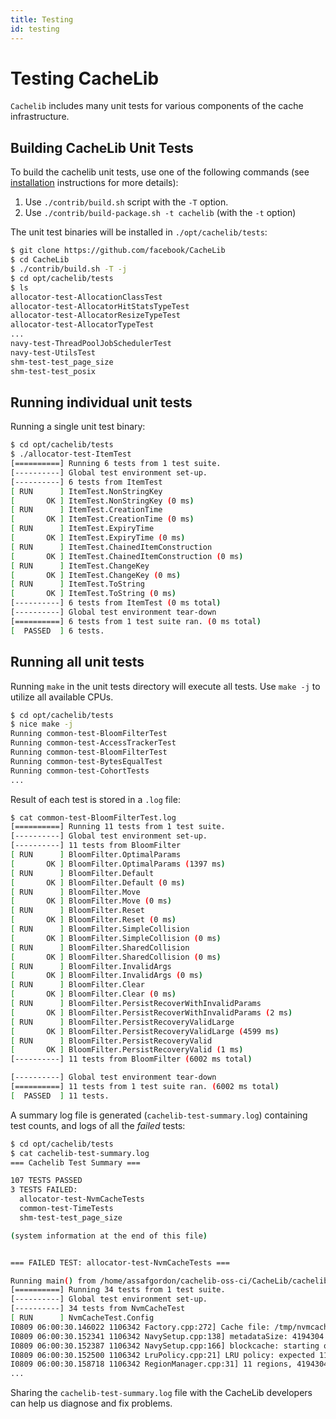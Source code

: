 ```yaml
---
title: Testing
id: testing
---
```


# Testing CacheLib

`Cachelib` includes many unit tests for various components
of the cache infrastructure.

## Building CacheLib Unit Tests

To build the cachelib unit tests, use one of the following commands
(see [installation](../installation/) instructions for more details):

1. Use `./contrib/build.sh` script with the `-T` option.
2. Use `./contrib/build-package.sh -t cachelib` (with the `-t` option)

The unit test binaries will be installed in `./opt/cachelib/tests`:

```sh
$ git clone https://github.com/facebook/CacheLib
$ cd CacheLib
$ ./contrib/build.sh -T -j
$ cd opt/cachelib/tests
$ ls
allocator-test-AllocationClassTest
allocator-test-AllocatorHitStatsTypeTest
allocator-test-AllocatorResizeTypeTest
allocator-test-AllocatorTypeTest
...
navy-test-ThreadPoolJobSchedulerTest
navy-test-UtilsTest
shm-test-test_page_size
shm-test-test_posix
```


## Running individual unit tests

Running a single unit test binary:

```sh
$ cd opt/cachelib/tests
$ ./allocator-test-ItemTest 
[==========] Running 6 tests from 1 test suite.
[----------] Global test environment set-up.
[----------] 6 tests from ItemTest
[ RUN      ] ItemTest.NonStringKey
[       OK ] ItemTest.NonStringKey (0 ms)
[ RUN      ] ItemTest.CreationTime
[       OK ] ItemTest.CreationTime (0 ms)
[ RUN      ] ItemTest.ExpiryTime
[       OK ] ItemTest.ExpiryTime (0 ms)
[ RUN      ] ItemTest.ChainedItemConstruction
[       OK ] ItemTest.ChainedItemConstruction (0 ms)
[ RUN      ] ItemTest.ChangeKey
[       OK ] ItemTest.ChangeKey (0 ms)
[ RUN      ] ItemTest.ToString
[       OK ] ItemTest.ToString (0 ms)
[----------] 6 tests from ItemTest (0 ms total)
[----------] Global test environment tear-down
[==========] 6 tests from 1 test suite ran. (0 ms total)
[  PASSED  ] 6 tests.
```


## Running all  unit tests

Running `make` in the unit tests directory will execute all tests.
Use `make -j` to utilize all available CPUs.

```sh
$ cd opt/cachelib/tests
$ nice make -j
Running common-test-BloomFilterTest
Running common-test-AccessTrackerTest
Running common-test-BloomFilterTest
Running common-test-BytesEqualTest
Running common-test-CohortTests
...
```

Result of each test is stored in a `.log` file:

```sh
$ cat common-test-BloomFilterTest.log
[==========] Running 11 tests from 1 test suite.
[----------] Global test environment set-up.
[----------] 11 tests from BloomFilter
[ RUN      ] BloomFilter.OptimalParams
[       OK ] BloomFilter.OptimalParams (1397 ms)
[ RUN      ] BloomFilter.Default
[       OK ] BloomFilter.Default (0 ms)
[ RUN      ] BloomFilter.Move
[       OK ] BloomFilter.Move (0 ms)
[ RUN      ] BloomFilter.Reset
[       OK ] BloomFilter.Reset (0 ms)
[ RUN      ] BloomFilter.SimpleCollision
[       OK ] BloomFilter.SimpleCollision (0 ms)
[ RUN      ] BloomFilter.SharedCollision
[       OK ] BloomFilter.SharedCollision (0 ms)
[ RUN      ] BloomFilter.InvalidArgs
[       OK ] BloomFilter.InvalidArgs (0 ms)
[ RUN      ] BloomFilter.Clear
[       OK ] BloomFilter.Clear (0 ms)
[ RUN      ] BloomFilter.PersistRecoverWithInvalidParams
[       OK ] BloomFilter.PersistRecoverWithInvalidParams (2 ms)
[ RUN      ] BloomFilter.PersistRecoveryValidLarge
[       OK ] BloomFilter.PersistRecoveryValidLarge (4599 ms)
[ RUN      ] BloomFilter.PersistRecoveryValid
[       OK ] BloomFilter.PersistRecoveryValid (1 ms)
[----------] 11 tests from BloomFilter (6002 ms total)

[----------] Global test environment tear-down
[==========] 11 tests from 1 test suite ran. (6002 ms total)
[  PASSED  ] 11 tests.
```

A summary log file is generated (`cachelib-test-summary.log`) containing test counts,
and logs of all the *failed* tests:

```sh
$ cd opt/cachelib/tests
$ cat cachelib-test-summary.log
=== Cachelib Test Summary ===

107 TESTS PASSED
3 TESTS FAILED:
  allocator-test-NvmCacheTests
  common-test-TimeTests
  shm-test-test_page_size

(system information at the end of this file)


=== FAILED TEST: allocator-test-NvmCacheTests ===

Running main() from /home/assafgordon/cachelib-oss-ci/CacheLib/cachelib/external/googletest/googletest/src/gtest_main.cc
[==========] Running 34 tests from 1 test suite.
[----------] Global test environment set-up.
[----------] 34 tests from NvmCacheTest
[ RUN      ] NvmCacheTest.Config
I0809 06:00:30.146022 1106342 Factory.cpp:272] Cache file: /tmp/nvmcache-cachedir/1106342/navy size: 104857600 truncate: 0
I0809 06:00:30.152341 1106342 NavySetup.cpp:138] metadataSize: 4194304 bigHashCacheOffset: 52428800 bigHashCacheSize: 52428800
I0809 06:00:30.152387 1106342 NavySetup.cpp:166] blockcache: starting offset: 4194304, block cache size: 46137344
I0809 06:00:30.152500 1106342 LruPolicy.cpp:21] LRU policy: expected 11 regions
I0809 06:00:30.158718 1106342 RegionManager.cpp:31] 11 regions, 4194304 bytes each
...
```


Sharing the `cachelib-test-summary.log` file with the CacheLib developers can help us diagnose and fix problems.
